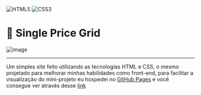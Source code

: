 ![HTML5](https://img.shields.io/badge/html5-%23E34F26.svg?style=for-the-badge&logo=html5&logoColor=white)
![CSS3](https://img.shields.io/badge/css3-%231572B6.svg?style=for-the-badge&logo=css3&logoColor=white)
# 🎨 Single Price Grid
![image](https://user-images.githubusercontent.com/107084445/176670924-74dec053-1028-40bb-a734-0d281c6e6163.png)
<hr>

<p>Um simples site feito utilizando as tecnologias HTML e CSS, o mesmo projetado para melhorar minhas habilidades como front-end, para facilitar a visualização do mini-projeto eu hospedei no <a href="https://pages.github.com" target="_blank">GitHub Pages</a> e você consegue ver através desse <a href="https://alexfrocha.github.io/single-price-grid/">link</a></p>
